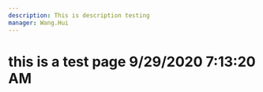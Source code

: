 ```yaml
---
description: This is description testing
manager: Wang.Hui
---
```

# this is a test page 9/29/2020 7:13:20 AM